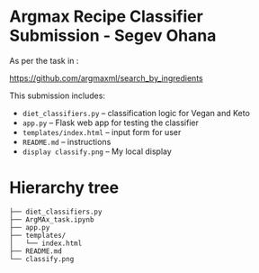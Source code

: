 # Argmax Recipe Classifier Submission - Segev Ohana

As per the task in :

https://github.com/argmaxml/search_by_ingredients


This submission includes:

- `diet_classifiers.py` – classification logic for Vegan and Keto
- `app.py` – Flask web app for testing the classifier
- `templates/index.html` – input form for user
- `README.md` – instructions
-  `display classify.png` – My local display


# Hierarchy tree
```
├── diet_classifiers.py
├── ArgMAx_task.ipynb    
├── app.py                  
├── templates/
│   └── index.html          
├── README.md                
└── classify.png             
